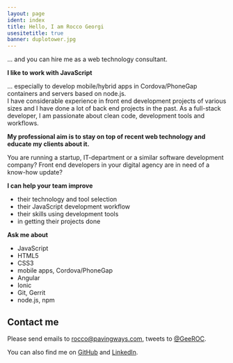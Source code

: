 ```yaml
---
layout: page
ident: index
title: Hello, I am Rocco Georgi
usesitetitle: true
banner: duplotower.jpg
---
```


... and you can hire me as a web technology consultant.

**I like to work with JavaScript**

... especially to develop mobile/hybrid apps in Cordova/PhoneGap containers and servers based on node.js.<br>
I have considerable experience in front end development projects of various sizes and I have done a lot of back end projects in the past. As a full-stack developer, I am passionate about clean code, development tools and workflows.

**My professional aim is to stay on top of recent web technology and educate my clients about it.**

You are running a startup, IT-department or a similar software development company?
Front end developers in your digital agency are in need of a know-how update?

**I can help your team improve**

- their technology and tool selection
- their JavaScript development workflow
- their skills using development tools
- in getting their projects done

**Ask me about**

- JavaScript
- HTML5
- CSS3
- mobile apps, Cordova/PhoneGap
- Angular
- Ionic
- Git, Gerrit
- node.js, npm

<!-- 
[Details on my background and experience][about].
-->

## Contact me

Please send emails to <rocco@pavingways.com>, tweets to [@GeeROC][twitter].

You can also find me on [GitHub][github] and [LinkedIn][linkedin].

[about]: /about/
[twitter]: https://twitter.com/GeeROC
[github]: https://github.com/rocco
[linkedin]: http://www.linkedin.com/in/roccogeorgi
